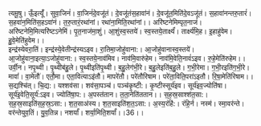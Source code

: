 

  
त्यमू॒षु। ऊँ॒इत्यूँ॑। सुवा॒जिनं॑। वा॒जिनं॑दे॒वजू॑तं। दे॒वजू॑तंस॒हावा॑नं। दे॒वजू॑त॒मिति॑दे॒वऽजू॑तं। स॒हावा॑नन्तरु॒तारं॑। स॒हवा॑न॒मिति॑स॒हऽवा॑नं। त॒रु॒तारं॒रथा॑नां। रथा॑ना॒मिति॒रथा॑नां।। अरि॑ष्टनेमिम्पृत॒नाजं॑। अरि॑ष्टनेमि॒मित्यरि॑ष्टऽनेमिं। पृ॒त॒नाज॑मा॒शुं। आ॒शुंस्व॒स्तये॑। स्व॒स्तये॒तार्क्ष्यं॑। तार्क्ष्य॑मि॒ह। इ॒हाहु॑वेम। हु॒वे॒मेति॑हुवेम।।  
इन्द्र॑स्येवरा॒तिं। इन्द्र॑स्ये॒वेतीन्द्र॑स्यऽइव। रा॒तिमा॒जोहु॑वाना:। आ॒जोहु॑वानास्व॒स्तये॑। आ॒जोहु॑वाना॒इत्या॒ऽजोहु॑वाना:। स्व॒स्तये॒नाव॑मिव। नाव॑मि॒वारु॑हेम। नाव॑मि॒वेति॒नावं॑ऽइव। रु॒हे॒मेति॑रुहेम।। उर्वी॒न। नपृ॒थ्वी। पृ॒थ्वीब॑हु॒ले। पृ॒थ्वीइति॑पृ॒थ्वी। ब॒हु॒लेग॑भी॒रे। ब॒हु॒लेइति॑ब॒हु॒ले। ग॒भी॒रेमा। ग॒भी॒रइति॑ग॒भी॒रे। मावां॑। वा॒मेतौ॑। एतौ॒मा। एता॒वित्याऽइ॑तौ। मापरे॑तौ। परे॑तौरिषाम। परे॑ता॒विति॒परा॑ऽइतौ। रि॒षा॒मेति॑रिषाम।।  
स॒द्यश्चि॑त्। चि॒द्य:। यश्शव॑सा। शव॑सा॒पञ्च॑। पञ्च॑कृ॒ष्टी:। कृ॒ष्टीस्सूर्य॑इव। सूर्य॑इव॒ज्योति॑षा। सूर्य॑इ॒वेति॒सूर्य॑:ऽइव। ज्योति॑षा॒प:। अ॒पस्त॑तान। त॒ता॒नेति॑ततान।। स॒ह॒स्र॒साश्श॑त॒सा:। स॒ह॒स्र॒साइति॑स॒ह॒स्र॒ऽसा:। श॒त॒साअ॑स्य। श॒त॒साइति॑श॒त॒ऽसा:। अ॒स्य॒रंहि॑:। रंहि॒र्न। नस्म॑। स्मा॒वर॑न्ते। वर॑न्तेयुव॒तिं। यु॒व॒तिन्न। नशर्यां॑। शर्या॒मिति॒शर्यां॑।।36।।  
